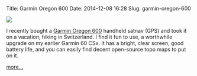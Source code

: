 Title: Garmin Oregon 600
Date: 2014-12-08 16:28
Slug: garmin-oregon-600

<div class="img floating">

[![](http://martinfowler.com/articles/images/garmin-oregon-600/garmin-oregon-600.jpg)](http://martinfowler.com/articles/garmin-oregon-600.html)

</div>

I recently bought a [Garmin Oregon
600](http://martinfowler.com/articles/garmin-oregon-600.html) handheld
satnav (GPS) and took it on a vacation, hiking in Switzerland. I find it
fun to use, a worthwhile upgrade on my earlier Garmin 60 CSx. It has a
bright, clear screen, good battery life, and you can easily find decent
open-source topo maps to put on it.

</p>

[more…](http://martinfowler.com/articles/garmin-oregon-600.html)

</p>

